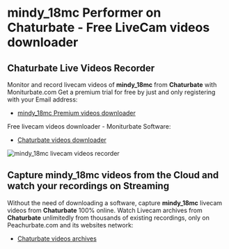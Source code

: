 # mindy_18mc Performer on Chaturbate - Free LiveCam videos downloader

## Chaturbate Live Videos Recorder

Monitor and record livecam videos of **mindy_18mc** from **Chaturbate** with Moniturbate.com
Get a premium trial for free by just and only registering with your Email address:
* [mindy_18mc Premium videos downloader](https://moniturbate.com/request-demo-licence-key.html)

Free livecam videos downloader - Moniturbate Software:
* [Chaturbate videos downloader](https://moniturbate.com/moniturbate-download-software.html)

![mindy_18mc livecam videos recorder](https://peachurnet.com/templates/moniturbate-software.png)


## Capture mindy_18mc videos from the Cloud and watch your recordings on Streaming

Without the need of downloading a software, capture **mindy_18mc** livecam videos from **Chaturbate** 100% online.
Watch Livecam archives from **Chaturbate** unlimitedly from thousands of existing recordings, only on Peachurbate.com and its websites network:
* [Chaturbate videos archives](https://peachurnet.com/)